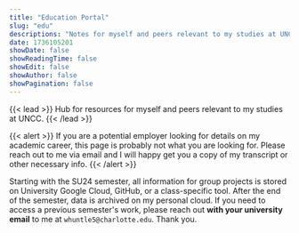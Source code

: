 ```yaml
---
title: "Education Portal"
slug: "edu"
descriptions: "Notes for myself and peers relevant to my studies at UNCC."
date: 1736105201
showDate: false
showReadingTime: false
showEdit: false
showAuthor: false
showPagination: false
---
```


{{< lead >}}
Hub for resources for myself and peers relevant to my studies at UNCC.
{{< /lead >}}

{{< alert >}}
If you are a potential employer looking for details on my academic career, this
page is probably not what you are looking for. Please reach out to me via email
and I will happy get you a copy of my transcript or other necessary info.
{{< /alert >}}

Starting with the SU24 semester, all information for group projects is stored
on University Google Cloud, GitHub, or a class-specific tool. After the end of
the semester, data is archived on my personal cloud. If you need to access a
previous semester's work, please reach out **with your university email** to me
at `whuntle5@charlotte.edu`. Thank you.